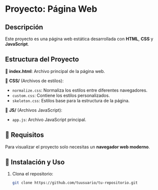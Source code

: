 # Proyecto: Página Web

## Descripción
Este proyecto es una página web estática desarrollada con **HTML**, **CSS** y **JavaScript**.

## Estructura del Proyecto
📂 **index.html**: Archivo principal de la página web.

📂 **CSS/** (Archivos de estilos):
- `normalize.css`: Normaliza los estilos entre diferentes navegadores.
- `custom.css`: Contiene los estilos personalizados.
- `skeleton.css`: Estilos base para la estructura de la página.

📂 **JS/** (Archivos JavaScript):
- `app.js`: Archivo JavaScript principal.

## 🚀 Requisitos
Para visualizar el proyecto solo necesitas un **navegador web moderno**.

## 📌 Instalación y Uso
1. Clona el repositorio:
   ```bash
   git clone https://github.com/tuusuario/tu-repositorio.git
